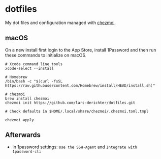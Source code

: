 # dotfiles

My dot files and configuration managed with [chezmoi](https://www.chezmoi.io).

## macOS

On a new install first login to the App Store, install 1Password and then run these commands to initialize on macOS.

```Shell
# Xcode command line tools
xcode-select --install

# Homebrew
/bin/bash -c "$(curl -fsSL https://raw.githubusercontent.com/Homebrew/install/HEAD/install.sh)"

# chezmoi
brew install chezmoi
chezmoi init https://github.com/lars-derichter/dotfiles.git

# Check defaults in $HOME/.local/share/chezmoi/.chezmoi.toml.tmpl

chezmoi apply

```

## Afterwards

- In 1password settings: `Use the SSH-Agent` and `Integrate with 1password-cli`

